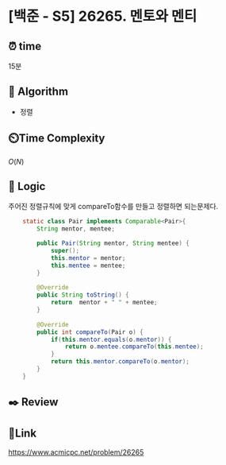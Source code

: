 # [백준 - S5] 26265. 멘토와 멘티

## ⏰ **time**

15분

## :pushpin: **Algorithm**

- 정렬

## ⏲️**Time Complexity**

$O(N)$

## :round_pushpin: **Logic**

주어진 정렬규칙에 맞게 compareTo함수를 만들고 정렬하면 되는문제다.

```java
	static class Pair implements Comparable<Pair>{
		String mentor, mentee;

		public Pair(String mentor, String mentee) {
			super();
			this.mentor = mentor;
			this.mentee = mentee;
		}
        
		@Override
		public String toString() {
			return  mentor + " " + mentee;
		}
        
		@Override
		public int compareTo(Pair o) {
			if(this.mentor.equals(o.mentor)) {
				return o.mentee.compareTo(this.mentee);
			}
			return this.mentor.compareTo(o.mentor);
		}	
	}
```

## :black_nib: **Review**

## 📡**Link**

https://www.acmicpc.net/problem/26265
